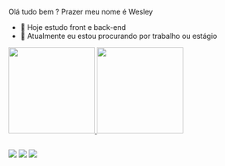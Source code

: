  Olá tudo bem ?
  Prazer meu nome é Wesley


- 🔭 Hoje estudo front e back-end 
- 💼 Atualmente eu estou procurando por trabalho ou estágio
  
<div>
  <a href= "https://github.com/wessilva07">
  <img height = "170em" src="https://github-readme-stats.vercel.app/api?username=wessilva07&show_icons=true&bg_color=00000000"/>
  <img height = "170em" src="https://github-readme-stats.vercel.app/api/top-langs/?username=wessilva07&layout=compact&bg_color=00000000"/>                       
</div>

  ##

<div>
  <a href="https://www.linkedin.com/in/wesley-silva-devweb/" target="_blank"><img src="https://img.shields.io/badge/LinkedIn-0077B5?style=for-the-badge&logo=linkedin&logoColor=white" target="_blank"></a>
   <a href="silvald1@hotmail.com" target="_blank"><img src="https://img.shields.io/badge/Gmail-D14836?style=for-the-badge&logo=gmail&logoColor=white" target="_blank"></a>
   <a href="https://wa.me/5532991665391" target="_blank"><img src="https://img.shields.io/badge/WhatsApp-25D366?style=for-the-badge&logo=whatsapp&logoColor=white" target="_blank"></a>
</div>
